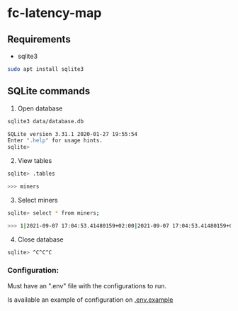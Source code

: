 # fc-latency-map




## Requirements
* sqlite3
```bash
sudo apt install sqlite3
```

## SQLite commands
1. Open database
```bash
sqlite3 data/database.db

SQLite version 3.31.1 2020-01-27 19:55:54
Enter ".help" for usage hints.
sqlite>
```

2. View tables
```bash
sqlite> .tables

>>> miners
```

3. Select miners
```bash
sqlite> select * from miners;

>>> 1|2021-09-07 17:04:53.41480159+02:00|2021-09-07 17:04:53.41480159+02:00||dummyAddress|dummyIp
```

4. Close database
```bash
sqlite> ^C^C^C
```


### Configuration:

Must have an ".env" file with the configurations to run.

Is available an example of configuration on [.env.example](./manager/.env.example)